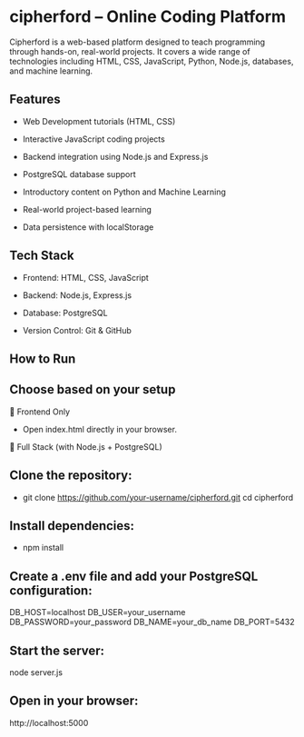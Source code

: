 # cipherford – Online Coding Platform

Cipherford is a web-based platform designed to teach programming through hands-on, real-world projects. It covers a wide range of technologies including HTML, CSS, JavaScript, Python, Node.js, databases, and machine learning.

## Features

- Web Development tutorials (HTML, CSS)

- Interactive JavaScript coding projects

- Backend integration using Node.js and Express.js

- PostgreSQL database support

- Introductory content on Python and Machine Learning

- Real-world project-based learning

- Data persistence with localStorage

## Tech Stack

  <!-- testing -->

- Frontend: HTML, CSS, JavaScript

- Backend: Node.js, Express.js

- Database: PostgreSQL

- Version Control: Git & GitHub

## How to Run

## Choose based on your setup

🔹 Frontend Only

- Open index.html directly in your browser.

🔹 Full Stack (with Node.js + PostgreSQL)

## Clone the repository:

- git clone https://github.com/your-username/cipherford.git
  cd cipherford

## Install dependencies:

- npm install

## Create a .env file and add your PostgreSQL configuration:

DB_HOST=localhost
DB_USER=your_username
DB_PASSWORD=your_password
DB_NAME=your_db_name
DB_PORT=5432

## Start the server:

node server.js

## Open in your browser:

http://localhost:5000
